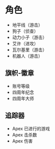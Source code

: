# 角色

- 地平线（游击）
- 狗子（侦查）
- 动力小子（游击）
- 艾许（进攻）
- 瓦尔基里（游击）
- 机器人（游击）

## 旗帜-徽章

- 账号等级
- 四周年纪念
- 四周年大师

## 追踪器

- Apex 已进行的游戏
- Apex 击杀数
- Apex 伤害
